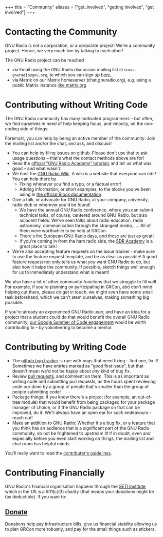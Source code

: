 +++
title = "Community"
aliases = ["get_involved", "getting involved", "get involved"]
+++

# Contacting the Community

GNU Radio is not a corporation, or a corporate project: We're a community
project. Hence, we very much live by talking to each other!

The GNU Radio project can be reached

* via Email using the GNU Radio discussion mailing list
  `discuss-gnuradio@gnu.org`, to which you can sign up
  [here](https://lists.gnu.org/mailman/listinfo/discuss-gnuradio),
* via Matrix on our Matrix homeserver (chat.gnuradio.org), e.g. using a public
  Matrix instance [like
  matrix.org](https://app.element.io/#/room/#gnuradio-space:gnuradio.org).

# Contributing without Writing Code

The GNU Radio community has many motivated programmers – but often, we find
ourselves in need of help keeping focus, and velocity, on the non-coding side of
things:

Foremost, you can help by being an active member of the community: Join the
mailing list and/or the chat, and ask, and discuss!

* You can help by filing [issues on github](https://github.com/gnuradio/gnuradio/issues).
  Please don't use that to ask usage questions – that's what the contact methods
  above are for!
* Read the [official "GNU Radio Academy" tutorials](https://tutorials.gnuradio.org)
  and tell us what was good – and what wasn't.
* We host the [GNU Radio Wiki](https://wiki.gnuradio.org). A wiki is a website
  that everyone can edit! You can help there by
  * Fixing whenever you find a typo, or a factual error!
  * Adding information, or short examples, to the blocks you've been using in
    [the official Block documentation](https://wiki.gnuradio.org/index.php?title=Category:Block_Docs).
* Give a talk, or advocate for GNU Radio, at your company, university, radio
  club or wherever you'd be found!
   * We have the annual GNU Radio conference, where you can submit technical
     talks, of course, centered around GNU Radio, but also adjacent fields:
     We've seen talks about radio education, radio astronomy, communication
     through the strangest media, …. All of them were worthwhile to be held at
     GRCon.
   * There's the
     [European GNU Radio days](https://www.youtube.com/channel/UCFzddPoztcHLuwFWRPJTNrQ/videos),
     and these are just as great!
   * If you're coming in from the ham radio side, the [SDR
     Academy](https://sdra.io/) is a great place to talk!
* We're also accepting feature requests on the issue tracker - make sure to use
  the feature request template, and be as clear as possible! A good feature
  request not only tells us what *you* want GNU Radio to do, but also how it
  helps the community. If possible, sketch things well enough for us to
  immediately understand what is meant!

We also have a lot of other community functions that we struggle to fill well.
For example, if you're planning on participating in GRCon, abd don't mind
helping out there, please do get in touch; we might even have some small task
beforehand, which we can't stem ourselves, making something big possible.

If you're already an experienced GNU Radio user, and have an idea for a project
that a student could do that would benefit the overall GNU Radio community,
[our Google Summer of Code engagement](https://wiki.gnuradio.org/index.php?title=GSoC)
would be worth contributing to – by volunteering to become a mentor.

# Contributing by Writing Code

* The [github bug tracker](https://github.com/gnuradio/gnuradio/issues) is ripe
  with bugs that need fixing – find one, fix it! Sometimes we have entries
  marked as "good first issue", but that doesn't mean we'd not be happy about
  *any* kind of bug fix.
* Review [pull requests](https://github.com/gnuradio/gnuradio/pulls), and
  comment on them. This is as important as writing code and submitting pull
  requests, as the hours spent reviewing code our done by a group of people
  that's smaller than the group of people submitting code!
* Package things: If you know there's a project (for example, an out-of-tree
  module) that would benefit from being packaged for your package manager of
  choice, or if the GNU Radio package on that can be improved, do it. We'll
  always have an open ear for such endeavours – reach out!
* Make an addition to GNU Radio: Whether it's a bug fix, or a feature that you
  think has an audience that is a significant part of the GNU Radio community,
  do not be frightened to upstream it! If in doubt, even and especially before
  you even start working on things, the mailing list and chat room has helpful
  minds.

You'll really want to read the [contributer's guidelines](https://wiki.gnuradio.org/index.php?title=Development).

# Contributing Financially

GNU Radio's financial organisation happens through the [SETI
Institute](https://www.seti.org), which in the US is a 501(c)(3) charity (that
means your donations might be tax deductible). If you want to:

## [Donate](https://gift.idonate.com/seti/GNURadio)

Donations help pay infrastructure bills, give us financial stability allowing us
to plan GRCon more robustly, and pay for the small things such as stickers.
